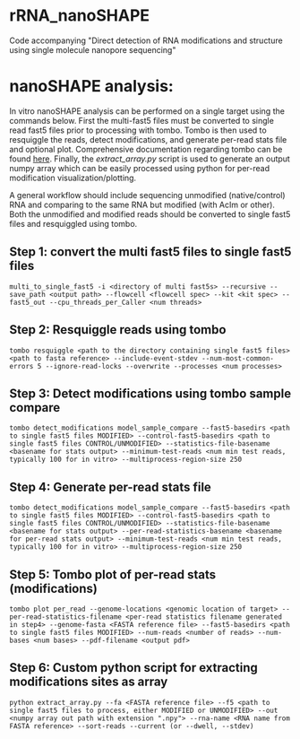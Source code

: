# rRNA_nanoSHAPE
Code accompanying "Direct detection of RNA modifications and structure using single molecule nanopore sequencing"

# nanoSHAPE analysis:

In vitro nanoSHAPE analysis can be performed on a single target using the commands below. First the multi-fast5 files must be converted to single read fast5 files prior to processing with tombo. Tombo is then used to resquiggle the reads, detect modifications, and generate per-read stats file and optional plot. Comprehensive documentation regarding tombo can be found [here](https://nanoporetech.github.io/tombo/). Finally, the <em>extract_array.py</em> script is used to generate an output numpy array which can be easily processed using python for per-read modification visualization/plotting. 

A general workflow should include sequencing unmodified (native/control) RNA and comparing to the same RNA but modified (with AcIm or other). Both the unmodified and modified reads should be converted to single fast5 files and resquiggled using tombo.  

## Step 1: convert the multi fast5 files to single fast5 files

	multi_to_single_fast5 -i <directory of multi fast5s> --recursive --save_path <output path> --flowcell <flowcell spec> --kit <kit spec> --fast5_out --cpu_threads_per_Caller <num threads>

## Step 2: Resquiggle reads using tombo

	tombo resquiggle <path to the directory containing single fast5 files>  <path to fasta reference> --include-event-stdev --num-most-common-errors 5 --ignore-read-locks --overwrite --processes <num processes>

## Step 3: Detect modifications using tombo sample compare

	tombo detect_modifications model_sample_compare --fast5-basedirs <path to single fast5 files MODIFIED> --control-fast5-basedirs <path to single fast5 files CONTROL/UNMODIFIED> --statistics-file-basename <basename for stats output> --minimum-test-reads <num min test reads, typically 100 for in vitro> --multiprocess-region-size 250

## Step 4: Generate per-read stats file

	tombo detect_modifications model_sample_compare --fast5-basedirs <path to single fast5 files MODIFIED> --control-fast5-basedirs <path to single fast5 files CONTROL/UNMODIFIED> --statistics-file-basename <basename for stats output> --per-read-statistics-basename <basename for per-read stats output> --minimum-test-reads <num min test reads, typically 100 for in vitro> --multiprocess-region-size 250

## Step 5: Tombo plot of per-read stats (modifications)

	tombo plot per_read --genome-locations <genomic location of target> --per-read-statistics-filename <per-read statistics filename generated in step4> --genome-fasta <FASTA reference file> --fast5-basedirs <path to single fast5 files MODIFIED> --num-reads <number of reads> --num-bases <num bases> --pdf-filename <output pdf>

## Step 6: Custom python script for extracting modifications sites as array

	python extract_array.py --fa <FASTA reference file> --f5 <path to single fast5 files to process, either MODIFIED or UNMODIFIED> --out <numpy array out path with extension ".npy"> --rna-name <RNA name from FASTA reference> --sort-reads --current (or --dwell, --stdev)
